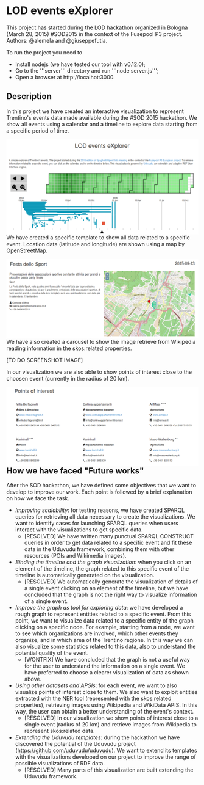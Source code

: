 # LOD events eXplorer

This project has started during the LOD hackathon organized in Bologna (March 28, 2015) #SOD2015 in the context of the Fusepool P3 project. Authors: @alemela and @giuseppefutia.

To run the project you need to
* Install nodejs (we have tested our tool with v0.12.0);
* Go to the '''server''' directory and run '''node server.js''';
* Open a browser at http://localhot:3000.

## Description

In this project we have created an interactive visualization to represent Trentino's events data made available during the #SOD 2015 hackathon. We show all events using a calendar and a timeline to explore data starting from a specific period of time.


<img src="timeline.png" align="right" alt="Timeline" />

We have created a specific template to show all data related to a specific event. Location data (latitude and longitude) are shown using a map by OpenStreetMap.


<img src="event.png" align="right" alt="Event details" />

We have also created a carousel to show the image retrieve from Wikipedia reading information in the skos:related properties.

[TO DO SCREENSHOT IMAGE]

In our visualization we are also able to show points of interest close to the choosen event (currently in the radius of 20 km).

<img src="poi.png" align="right" alt="Event POIs" />

## How we have faced "Future works"

After the SOD hackathon, we have defined some objectives that we want to develop to improve our work. Each point is followed by a brief explanation on how we face the task.

* *Improving scalability*: for testing reasons, we have created SPARQL queries for retrieving all data necessary to create the visualizations. We want to identify cases for launching SPARQL queries when users interact with the visualizations to get specific data.
	* [RESOLVED] We have written many punctual SPARQL CONSTRUCT queries in order to get data related to a specific event and fit these data in the Uduvudu framework, combining them with other resources (POIs and Wikimedia images).
* *Binding the timeline and the graph visualization*: when you click on an element of the timeline, the graph related to this specific event of the timeline is automatically generated on the visualization.
	* [RESOLVED] We automatically generate the visualization of details of a single event clicking on an element of the timeline, but we have concluded that the graph is not the right way to visualize information of a single event.  
* *Improve the graph as tool for exploring data*: we have developed a rough graph to represent entities related to a specific event. From this point, we want to visualize data related to a specific entity of the graph clicking on a specific node. For example, starting from a node, we want to see which organizations are involved, which other events they organize, and in which area of the Trentino regione. In this way we can also visualize some statistics related to this data, also to understand the potential quality of the event.
	* [WONTFIX] We have concluded that the graph is not a useful way for the user to understand the information on a single event. We have preferred to choose a clearer visualization of data as shown above.
* *Using other datasets and APSIs*: for each event, we want to also visualize points of interest close to them. We also want to exploit entities extracted with the NER tool (represented with the skos:related properties), retrieving images using Wikipedia and WikiData APIS. In this way, the user can obtain a better understanding of the event's context.
	* [RESOLVED] In our visualization we show points of interest close to a single event (radius of 20 km) and retrieve images from Wikipedia to represent skos:related data.
* *Extending the Uduvudu templates*: during the hackathon we have discovered the potential of the Uduvudu project (https://github.com/uduvudu/uduvudu). We want to extend its templates with the visualizations developed on our project to improve the range of possible visualizations of RDF data.
	* [RESOLVED] Many parts of this visualization are built extending the Uduvudu framework.
